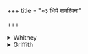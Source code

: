 +++
title = "०३ धिये समश्विना"

+++

<details><summary>Whitney</summary>

### Translation
 3. Unto knowledge (? *dhī́*), O Aśvins, do ye aid us; make wide for us,  
O wide-goer, unremitting; O heaven, father, repel whatever misfortune.

### Notes
The beginning of the verse is probably corrupt, but Ppp. gives no  
various reading, merely prefixing *deva tvaṣṭar* (apparently out of  
3.3): compare RV. i. 117. 23 **b**, *víśvā dhíyo aśvinā prā́vatam me*. In  
**c**, the great majority of mss., which SPP. follows, have the true  
accent *dyāùṣ* (i.e. *dí-āus*, the word requiring to be pronounced as  
two syllables: see my *Skt. Gram.* 314 b); exceptions among our mss. are  
only Bp. and I. Several of our *saṁhitā*-mss. have *ḥ* before *pítar*  
(viz. P.M.E.H.). The meter lacks a syllable in **a**. ⌊Correct the ed.  
to *dyāùṣ*.⌋
</details>

<details><summary>Griffith</summary>

May both the Asvins further our devotion. With ceaseless care deliver us, Wide-Ranger! O Father Heaven, keep from us all misfortunes.
</details>
